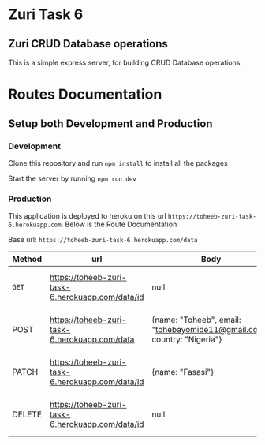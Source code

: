 # Zuri Task 6

## Zuri CRUD Database operations
This is a simple express server, for building CRUD Database operations.

# Routes Documentation

## Setup both Development and Production
### Development
Clone this repository and run `npm install` to install all the packages

Start the server by running `npm run dev`

### Production
This application is deployed to heroku on this url `https://toheeb-zuri-task-6.herokuapp.com`. Below is the Route Documentation

Base url: `https://toheeb-zuri-task-6.herokuapp.com/data`

|Method|url|Body|Parameters|Response|Status Code|
|-|-|-|-|-|-|
|`GET`|https://toheeb-zuri-task-6.herokuapp.com/data/id|null|id|{message: "success", data:{name: "Toheeb", email: "tohebayomide11@gmail.com", country: "Nigeria"}}|200(ok) / 400(bad request)|
|POST|https://toheeb-zuri-task-6.herokuapp.com/data|{name: "Toheeb", email: "tohebayomide11@gmail.com", country: "Nigeria"}|null|{message: "success", data: {name: "Toheeb", email: "tohebayomide11@gmail.com", country: "Nigeria"}}|201(created) / 400(bad request)|
|PATCH|https://toheeb-zuri-task-6.herokuapp.com/data/id|{name: "Fasasi"}|id|{message: "success", data: {name: "Fasasi", email: "tohebayomide11@gmail.com", country: "Nigeria"}}|200(ok) / 400(bad request)|
|DELETE|https://toheeb-zuri-task-6.herokuapp.com/data/id|null|id|{message: "success", data: {name: "Fasasi", email: "tohebayomide11@gmail.com", country: "Nigeria"}}|204(ok) / 400(bad request)|
